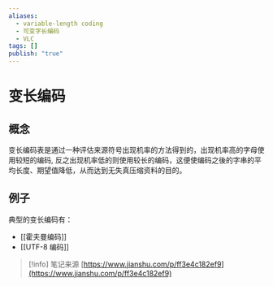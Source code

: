 ```yaml
---
aliases:
  - variable-length coding
  - 可变字长编码
  - VLC
tags: []
publish: "true"
---
```


# 变长编码
## 概念
变长编码表是通过一种评估来源符号出现机率的方法得到的，出现机率高的字母使用较短的编码, 反之出现机率低的则使用较长的编码，这便使编码之後的字串的平均长度、期望值降低，从而达到无失真压缩资料的目的。

## 例子
典型的变长编码有：
- [[霍夫曼编码]]
- [[UTF-8 编码]]


> [!info] 笔记来源
> [https://www.jianshu.com/p/ff3e4c182ef9](https://www.jianshu.com/p/ff3e4c182ef9)

